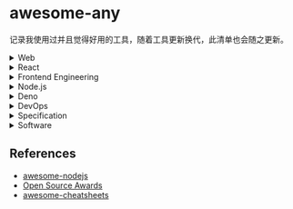 # awesome-any
记录我使用过并且觉得好用的工具，随着工具更新换代，此清单也会随之更新。


<details><summary>Web</summary><p>

## Web
  
**UI 组件库**
- [Bootstrap](https://github.com/twbs/bootstrap) The most popular HTML, CSS, and JavaScript framework for developing responsive, mobile first projects on the web. https://getbootstrap.com
- [Bulma](https://github.com/jgthms/bulma) Modern CSS framework based on Flexbox https://bulma.io
  
**图标**
- [Iconfont](https://www.iconfont.cn/) 阿里矢量图标管理、交流平台。
- [Font Awesome](https://fontawesome.com/)

**字体**
- [Google Fonts](https://fonts.google.com/)
- [typography.js](https://github.com/KyleAMathews/typography.js) A powerful toolkit for building websites with beautiful typography.

**可视化**
- [echarts](https://github.com/apache/incubator-echarts) A powerful, interactive charting and visualization library for browser http://echarts.apache.org/
- [AntV](https://github.com/antvis) 是蚂蚁金服全新一代数据可视化解决方案 https://antv.vision/zh
- [mermaid](https://github.com/knsv/mermaid) Generation of diagram and flowchart from text in a similar manner as markdown - http://knsv.github.io/mermaid/

**编辑器**
- [monaco-editor](https://github.com/microsoft/monaco-editor): A browser based code editor https://microsoft.github.io/monaco-editor/

**代码高亮**
- [prism](https://github.com/PrismJS/prism) Lightweight, robust, elegant syntax highlighting. http://prismjs.com
- [highlight.js](https://github.com/highlightjs/highlight.js) Javascript syntax highlighter https://highlightjs.org/

**其他**
- [axios](https://github.com/axios/axios) Promise based HTTP client for the browser and node.js
- [xterm.js](https://github.com/xtermjs/xterm.js) A terminal for the web https://xtermjs.org/
- [html2canvas](https://github.com/niklasvh/html2canvas) Screenshots with JavaScript https://html2canvas.hertzen.com/
- [stacktrace.js](https://github.com/stacktracejs/stacktrace.js) Generate, parse, and enhance JavaScript stack traces in all web browsers https://www.stacktracejs.com/ 
- [hanzi-writer](https://github.com/chanind/hanzi-writer) Chinese character stroke order animations and practice quizzes https://chanind.github.io/hanzi-writer 

</p></details>

<details><summary>React</summary><p>
  
## [React](https://github.com/facebook/react/)
A declarative, efficient, and flexible JavaScript library for building user interfaces https://zh-hans.reactjs.org

**框架**
- [next.js](https://github.com/zeit/next.js) The React Framework https://nextjs.org
- [gatsby](https://github.com/gatsbyjs/gatsby) Build blazing fast, modern apps and websites with React https://www.gatsbyjs.org

**脚手架**
- [create-react-app](https://github.com/facebook/create-react-app) Set up a modern web app by running one command. https://facebook.github.io/create-react-app/
  - [customize-cra](https://github.com/arackaf/customize-cra) Override webpack configurations for create-react-app 2.0
- [parcel](https://github.com/parcel-bundler/parcel) Blazing fast, zero configuration web application bundler https://parceljs.org
- [tsdx](https://github.com/palmerhq/tsdx) Zero-config CLI for TypeScript package development

**CSS-in-JS**
- [jss](https://github.com/cssinjs/jss) JSS is an authoring tool for CSS which uses JavaScript as a host language. https://cssinjs.org
- [emotion](https://github.com/emotion-js/emotion) CSS-in-JS library designed for high performance style composition https://emotion.sh/
- [styled-components](https://github.com/styled-components/styled-components) Use the best bits of ES6 and CSS to style your apps without stress https://styled-components.com
- [polished](https://github.com/styled-components/polished) A lightweight toolset for writing styles in JavaScript  https://polished.js.org/
- [clsx](https://github.com/lukeed/clsx) A tiny utility for constructing `className` strings conditionally.

**组件库**
- [ant-design](https://github.com/ant-design/ant-design) A UI Design Language and React UI library https://ant.design
- [material-ui](https://github.com/mui-org/material-ui) React components that implement [Google's Material Design](https://www.google.com/design/spec/material-design/introduction.html). https://material-ui.com/

**路由**
- [react-router](https://github.com/ReactTraining/react-router) Declarative routing for React https://reacttraining.com/react-router/

**状态管理**
- [redux](https://github.com/reduxjs/redux) Predictable state container for JavaScript apps http://redux.js.org
  - [react-redux](https://github.com/reduxjs/react-redux) Official React bindings for Redux https://react-redux.js.org
  - [reselect](https://github.com/reduxjs/reselect) Selector library for Redux
  - [redux-toolkit](https://github.com/reduxjs/redux-toolkit) The official, opinionated, batteries-included toolset for efficient Redux development https://redux-toolkit.js.org
  - [rematch](https://github.com/rematch/rematch) A Redux Framework https://rematch.github.io/rematch/
  - [dva](https://github.com/dvajs/dva) React and redux based, lightweight and elm-style framework. https://dvajs.com/
  - [redux-devtools-extension](https://github.com/zalmoxisus/redux-devtools-extension) Redux DevTools extension. http://extension.remotedev.io
- [mobx](https://github.com/mobxjs/mobx) Simple, scalable state management. http://mobx.js.org
  - [mobx-react](https://github.com/mobxjs/mobx-react) React bindings for MobX
  - [mobx-react-lite](https://github.com/mobxjs/mobx-react-lite)  Lightweight React bindings for MobX based on React 16.8 and Hooks https://mobx-react.js.org
  - [mobx-state-tree](https://github.com/mobxjs/mobx-state-tree) Opinionated, transactional, MobX powered state container combining the best features of the immutable and mutable world for an optimal DX https://mobx-state-tree.js.org/
- [constate](https://github.com/diegohaz/constate) Scalable state using React Hooks & Context

**工具库**
- [prop-types](https://github.com/facebook/prop-types) Runtime type checking for React props and similar objects
- [immer](https://github.com/immerjs/immer) Create the next immutable state by mutating the current one - https://immerjs.github.io/immer/

**Hooks**
- [react-use](https://github.com/streamich/react-use) Collection of essential React Hooks. http://streamich.github.io/react-use
- [use-immer](https://github.com/immerjs/use-immer) Use immer to drive state with a React hooks
- [@umijs/hooks](https://github.com/umijs/hooks) React Hooks Library https://hooks.umijs.org/

**精选组件**
- [slate](https://github.com/ianstormtaylor/slate) A completely customizable framework for building rich text editors. http://slatejs.org
- [draft-js](https://github.com/facebook/draft-js): A React framework for building text editors. https://draftjs.org/ 
- [react-monaco-editor](https://github.com/react-monaco-editor/react-monaco-editor) Monaco Editor for React.
- [GGEditor](https://github.com/gaoli/GGEditor) A visual graph editor based on G6 and React http://ggeditor.com/
- [react-markdown](https://github.com/rexxars/react-markdown) Render Markdown as React components https://rexxars.github.io/react-markdown/
- [prism-react-renderer](https://github.com/FormidableLabs/prism-react-renderer) Renders highlighted Prism output to React (+ theming & vendored Prism)

**参考**
- [awesome-react](https://github.com/enaqx/awesome-react)
- [antd-社区精选组件](https://ant.design/docs/react/recommendation-cn)
- [awesome-react-hooks](https://github.com/rehooks/awesome-react-hooks)

</p></details>

<details><summary>Frontend Engineering</summary><p>
  
## Frontend Engineering

**打包器**
- [gulp](https://github.com/gulpjs/gulp) The streaming build system https://www.gulpjs.com.cn/
- [webpack](https://github.com/webpack/webpack) A bundler for javascript and friends. https://webpack.js.org
- [rollup](https://github.com/rollup/rollup) Next-generation ES module bundler https://rollupjs.org
- [parcel](https://github.com/parcel-bundler/parcel) Blazing fast, zero configuration web application bundler https://parceljs.org

**预处理器**
- [babel](https://github.com/babel/babel)  Babel is a compiler for writing next generation JavaScript. https://babeljs.io/
- [babel-plugin-macros](https://github.com/kentcdodds/babel-plugin-macros) Allows you to build simple compile-time libraries 
  - [awesome-babel-macros](https://github.com/jgierer12/awesome-babel-macros)
- [sass](https://github.com/sass/sass) Sass makes CSS fun! https://sass-lang.com
- [pug](https://github.com/pugjs/pug) robust, elegant, feature rich template engine. https://pugjs.org

**代码质量**
- [prettier](https://github.com/prettier/prettier) Prettier is an opinionated code formatter. https://prettier.io
- [eslint](https://github.com/eslint/eslint) A fully pluggable tool for identifying and reporting on patterns in JavaScript https://eslint.org
- [stylelint](https://github.com/stylelint/stylelint) A mighty, modern style linter https://stylelint.io/
 
**测试框架**
- [testing-library](https://github.com/testing-library) Simple and complete testing utilities that encourage good testing practices https://testing-library.com/
- [react-hooks-testing-library](https://github.com/testing-library/react-hooks-testing-library) Simple and complete React hooks testing utilities that encourage good testing practices. https://react-hooks-testing-library.com
- [jest](https://github.com/facebook/jest) Delightful JavaScript Testing. https://jestjs.io
- [storybook](https://github.com/storybookjs/storybook) UI component dev & test: React, Vue, Angular, React Native, Ember, Web Components & more! https://storybook.js.org 

**API文档**
- [tsdoc](https://github.com/microsoft/tsdoc) A doc comment standard for the TypeScript language https://microsoft.github.io/tsdoc/
- [jsdoc](https://github.com/jsdoc/jsdoc) An API documentation generator for JavaScript. https://jsdoc.app/ 
- [typedoc](https://github.com/TypeStrong/TypeDoc) Documentation generator for TypeScript projects. https://typedoc.org 

**文档网站**
- [docusaurus](https://github.com/facebook/docusaurus) Easy to maintain open source documentation websites. https://docusaurus.io 

**发布**
- [standard-version](https://github.com/conventional-changelog/standard-version) Automate versioning and CHANGELOG generation, with semver.org and conventionalcommits.org
- [semantic-release](https://github.com/semantic-release/semantic-release): Fully automated version management and package publishing https://semantic-release.gitbook.io
>参考：[约定式提交规范](https://www.conventionalcommits.org/zh-hans)

**部署**
- [now](https://github.com/zeit/now) The easiest way to deploy websites https://zeit.co

**Git 提交**
- [husky](https://github.com/typicode/husky)  Git hooks made easy
- [lint-staged](https://github.com/okonet/lint-staged) Run linters on git staged files
- [cz-cli](https://github.com/commitizen/cz-cli) The commitizen command line utility

**其他工具**
- [browserslist](https://github.com/browserslist/browserslist) Share target browsers between different front-end tools, like Autoprefixer, Stylelint and babel-preset-env https://twitter.com/browserslist

</p></details>

<details><summary>Node.js</summary><p>
  
## [Node.js](https://github.com/nodejs/node)

Node.js JavaScript runtime. https://nodejs.org/ ([中文](http://nodejs.cn/))

**脚手架**
- [tsdx](https://github.com/palmerhq/tsdx) Zero-config CLI for TypeScript package development
- [oclif](https://github.com/oclif/oclif) Node.js Open CLI Framework. https://oclif.io

**开发工具**
- [nvm](https://github.com/creationix/nvm) Node Version Manager - Simple bash script to manage multiple active node.js versions
- [nodemon](https://github.com/remy/nodemon) Monitor for any changes in your node.js application and automatically restart the server - perfect for development http://nodemon.io/ 
- [ts-node](https://github.com/TypeStrong/ts-node) TypeScript execution and REPL for node.js 

**Web 框架**
- [koa](https://github.com/koajs/koa) Expressive middleware for node.js using ES2017 async functions https://koajs.com
- [express](https://github.com/expressjs/express/) Fast, unopinionated, minimalist web framework for node. https://expressjs.com
- [egg](https://github.com/eggjs/egg) Born to build better enterprise frameworks and apps with Node.js & Koa https://eggjs.org/zh-cn/

**日志**
- [log4js-node](https://github.com/log4js-node/log4js-node) A port of log4js to node.js

**环境变量 & 配置文件**
- [dotenv](https://github.com/motdotla/dotenv) Loads environment variables from .env for nodejs projects. 
- [dotenv-expand](https://github.com/motdotla/dotenv-expand) Variable expansion for dotenv. Expand variables already on your machine for use in your .env file.
- [cosmiconfig](https://github.com/davidtheclark/cosmiconfig) Find and load configuration from a package.json property, rc file, or CommonJS module
- [env-cmd](https://github.com/toddbluhm/env-cmd) Setting the environment from a file

**日期**
  - [lodash](https://github.com/lodash/lodash/) A modern JavaScript utility library delivering modularity, performance, & extras. https://lodash.com/
  - [dayjs](https://github.com/iamkun/dayjs) Day.js 2KB immutable date library alternative to Moment.js with the same modern API 
  - [date-fns](https://github.com/date-fns/date-fns) Modern JavaScript date utility library  https://date-fns.org

**浏览器**
- [jsdom](https://github.com/jsdom/jsdom) A JavaScript implementation of the WHATWG DOM and HTML standards, for use with node.js
- [puppeteer](https://github.com/GoogleChrome/puppeteer) Headless Chrome Node API https://pptr.dev 

**Git**
- [nodegit](https://github.com/nodegit/nodegit) Native Node bindings to Git. https://www.nodegit.org/
- [git-js](https://github.com/steveukx/git-js) A light weight interface for running git commands in any node.js application.
- [isomorphic-git](https://github.com/isomorphic-git/isomorphic-git) A pure JavaScript implementation of git for node and browsers! https://isomorphic-git.org/ (node & browser)

**编译器**
- [antlr4](https://github.com/antlr/antlr4) ANTLR (ANother Tool for Language Recognition) is a powerful parser generator for reading, processing, executing, or translating structured text or binary files. http://antlr.org 
- [antlr4ts](https://github.com/tunnelvisionlabs/antlr4ts) Optimized TypeScript target for ANTLR 4 
- [pegjs](https://github.com/pegjs/pegjs) PEG.js: Parser generator for JavaScript https://pegjs.org/ 

**glob**
- [minimatch](https://github.com/isaacs/minimatch) a glob matcher in javascript
- [node-glob](https://github.com/isaacs/node-glob) Match files using the patterns the shell uses, like stars and stuff.

**杂项**
- [tapable](https://github.com/webpack/tapable) Just a little module for plugins.
- [pug](https://github.com/pugjs/pug) robust, elegant, feature rich template engine for Node.js - <https://pugjs.org> 
- [flexsearch](https://github.com/nextapps-de/flexsearch/) Next-Generation full text search library for Browser and Node.js (node & browser)
- [json-server](https://github.com/typicode/json-server) Get a full fake REST API with zero coding in less than 30 seconds

</p></details>

<details><summary>Deno</summary><p>
  
## [Deno](https://github.com/denoland/deno)

A secure JavaScript and TypeScript runtime https://deno.land/

</p></details>

<details><summary>DevOps</summary><p>

## DevOps

- [pm2](https://github.com/Unitech/pm2) Node.js Production Process Manager with a built-in Load Balancer. http://pm2.keymetrics.io 
- [nginx](https://nginx.org/en/docs/) is an HTTP and reverse proxy server, a mail proxy server, and a generic TCP/UDP proxy server.

</p></details>

<details><summary>Specification</summary><p>
  
## Specification

- [estree](https://github.com/estree/estree) The ESTree Spec
- [ecma262](https://github.com/tc39/ecma262) Status, process, and documents for ECMA-262 https://tc39.es/ecma262/
- [JSON-RPC 2.0 Specification](https://www.jsonrpc.org/specification) JSON-RPC is a stateless, light-weight remote procedure call (RPC) protocol （[中文版](http://wiki.geekdream.com/Specification/json-rpc_2.0.html)）
- [language-server-protocol](https://github.com/microsoft/language-server-protocol) Defines a common protocol for language servers. https://microsoft.github.io/language-server-protocol/

</p></details>

<details><summary>Software</summary><p>
  
## Software

**Linux 命令行工具**
- vim: https://www.vim.org/
- [vimrc](https://github.com/amix/vimrc): The ultimate Vim configuration: vimrc
- zsh: http://zsh.sourceforge.net/
- [ohmyzsh](https://github.com/ohmyzsh/ohmyzsh): A delightful community-driven framework for managing your zsh configuration. https://ohmyz.sh/
- tmux
- git
- tig

**其他软件**
- [Visual Studio Code](https://code.visualstudio.com/): https://code.visualstudio.com
- [source-code-pro](https://github.com/adobe-fonts/source-code-pro): Monospaced font family for user interface and coding environments


</p></details>

## References
* [awesome-nodejs](https://github.com/sindresorhus/awesome-nodejs#command-line-utilities)
* [Open Source Awards](https://osawards.com/)
* [awesome-cheatsheets](https://github.com/skywind3000/awesome-cheatsheets)

